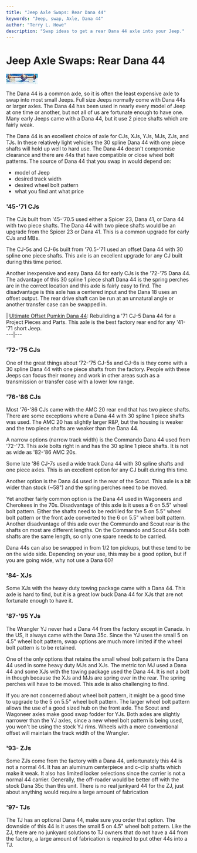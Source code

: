 ```yaml
---
title: "Jeep Axle Swaps: Rear Dana 44"
keywords: "Jeep, swap, Axle, Dana 44"
author: "Terry L. Howe"
description: "Swap ideas to get a rear Dana 44 axle into your Jeep."
---
```

# Jeep Axle Swaps: Rear Dana 44

[![Rear Dana 44 '70 1/2 - '71 CJ-5](../../img/axle/d44_71_.jpg)](../../img/axle/d44_71.jpg)   

The Dana 44 is a common axle, so it is often the least expensive axle to swap into most small Jeeps. Full size Jeeps normally come with Dana 44s or larger axles. The Dana 44 has been used in nearly every model of Jeep at one time or another, but not all of us are fortunate enough to have one. Many early Jeeps came with a Dana 44, but it use 2 piece shafts which are fairly weak.

The Dana 44 is an excellent choice of axle for CJs, XJs, YJs, MJs, ZJs, and TJs. In these relatively light vehicles the 30 spline Dana 44 with one piece shafts will hold up well to hard use. The Dana 44 doesn't compromise clearance and there are 44s that have compatible or close wheel bolt patterns. The source of Dana 44 that you swap in would depend on: 

  * model of Jeep
  * desired track width
  * desired wheel bolt pattern
  * what you find ant what price

### '45-'71 CJs

The CJs built from '45-'70.5 used either a Spicer 23, Dana 41, or Dana 44 with two piece shafts. The Dana 44 with two piece shafts would be an upgrade from the Spicer 23 or Dana 41. This is a common upgrade for early CJs and MBs.

The CJ-5s and CJ-6s built from '70.5-'71 used an offset Dana 44 with 30 spline one piece shafts. This axle is an excellent upgrade for any CJ built during this time period. 

Another inexpensive and easy Dana 44 for early CJs is the '72-'75 Dana 44. The advantage of this 30 spline 1 piece shaft Dana 44 is the spring perches are in the correct location and this axle is fairly easy to find. The disadvantage is this axle has a centered input and the Dana 18 uses an offset output. The rear drive shaft can be run at an unnatural angle or another transfer case can be swapped in.

|  [Ultimate Offset Pumkin Dana 44](https://www.4x4wire.com/jeep/projects/pieces/rear/): Rebuilding a '71 CJ-5 Dana 44 for a Project Pieces and Parts. This axle is the best factory rear end for any '41-'71 short Jeep.   
---|---  
  
### '72-'75 CJs

One of the great things about '72-'75 CJ-5s and CJ-6s is they come with a 30 spline Dana 44 with one piece shafts from the factory. People with these Jeeps can focus their money and work in other areas such as a transmission or transfer case with a lower low range.

### '76-'86 CJs

Most '76-'86 CJs came with the AMC 20 rear end that has two piece shafts. There are some exceptions where a Dana 44 with 30 spline 1 piece shafts was used. The AMC 20 has slightly larger R&P, but the housing is weaker and the two piece shafts are weaker than the Dana 44.

A narrow options (narrow track width) is the Commando Dana 44 used from '72-'73. This axle bolts right in and has the 30 spline 1 piece shafts. It is not as wide as '82-'86 AMC 20s.

Some late '86 CJ-7s used a wide track Dana 44 with 30 spline shafts and one piece axles. This is an excellent option for any CJ built during this time.

Another option is the Dana 44 used in the rear of the Scout. This axle is a bit wider than stock (~58") and the spring perches need to be moved.

Yet another fairly common option is the Dana 44 used in Wagoneers and Cherokees in the 70s. Disadvantage of this axle is it uses a 6 on 5.5" wheel bolt pattern. Either the shafts need to be redrilled for the 5 on 5.5" wheel bolt pattern or the front axle converted to the 6 on 5.5" wheel bolt pattern. Another disadvantage of this axle over the Commando and Scout rear is the shafts on most are different lengths. On the Commando and Scout 44s both shafts are the same length, so only one spare needs to be carried.

Dana 44s can also be swapped in from 1/2 ton pickups, but these tend to be on the wide side. Depending on your use, this may be a good option, but if you are going wide, why not use a Dana 60?

### '84- XJs

Some XJs with the heavy duty towing package came with a Dana 44. This axle is hard to find, but it is a great low buck Dana 44 for XJs that are not fortunate enough to have it.

### '87-'95 YJs

The Wrangler YJ never had a Dana 44 from the factory except in Canada. In the US, it always came with the Dana 35c. Since the YJ uses the small 5 on 4.5" wheel bolt pattern, swap options are much more limited if the wheel bolt pattern is to be retained.

One of the only options that retains the small wheel bolt pattern is the Dana 44 used in some heavy duty MJs and XJs. The metric ton MJ used a Dana 44 and some XJs with the towing package used the Dana 44. It is not a bolt in though because the XJs and MJs are spring over in the rear. The spring perches will have to be moved. This axle is also challenging to find.

If you are not concerned about wheel bolt pattern, it might be a good time to upgrade to the 5 on 5.5" wheel bolt pattern. The larger wheel bolt pattern allows the use of a good sized hub on the front axle. The Scout and Wagoneer axles make good swap fodder for YJs. Both axles are slightly narrower than the YJ axles, since a new wheel bolt pattern is being used, you won't be using the stock YJ rims. Wheels with a more conventional offset will maintain the track width of the Wrangler.

### '93- ZJs

Some ZJs come from the factory with a Dana 44, unfortunately this 44 is not a normal 44. It has an aluminum centerpiece and c-clip shafts which make it weak. It also has limited locker selections since the carrier is not a normal 44 carrier. Generally, the off-roader would be better off with the stock Dana 35c than this unit. There is no real junkyard 44 for the ZJ, just about anything would require a large amount of fabrication

### '97- TJs

The TJ has an optional Dana 44, make sure you order that option. The downside of this 44 is it uses the small 5 on 4.5" wheel bolt pattern. Like the ZJ, there are no junkyard solutions to TJ owners that do not have a 44 from the factory, a large amount of fabrication is required to put other 44s into a TJ.